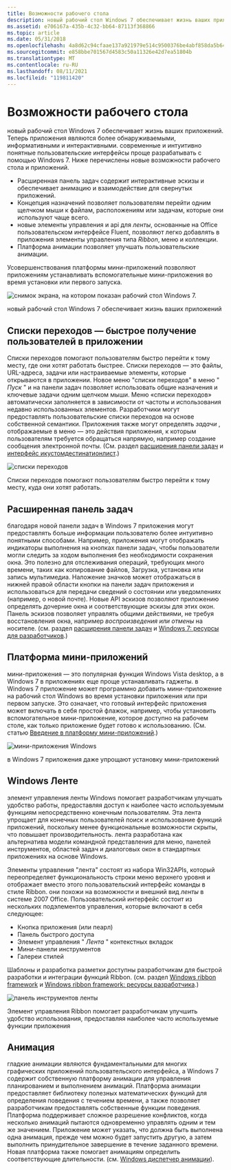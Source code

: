 ```yaml
---
title: Возможности рабочего стола
description: новый рабочий стол Windows 7 обеспечивает жизнь ваших приложений.
ms.assetid: e706167a-435b-4c32-bb64-87113f368866
ms.topic: article
ms.date: 05/31/2018
ms.openlocfilehash: 4a8d62c94cfaae137a921979e514c9500376be4abf858da5b64eee5ac3c8ec6c
ms.sourcegitcommit: e858bbe701567d4583c50a11326e42d7ea51804b
ms.translationtype: MT
ms.contentlocale: ru-RU
ms.lasthandoff: 08/11/2021
ms.locfileid: "119811420"
---
```

# <a name="the-desktop-experience"></a>Возможности рабочего стола

новый рабочий стол Windows 7 обеспечивает жизнь ваших приложений. Теперь приложения являются более обнаруживаемыми, информативными и интерактивными. современные и интуитивно понятные пользовательские интерфейсы проще разрабатывать с помощью Windows 7. Ниже перечислены новые возможности рабочего стола и приложений.

-   Расширенная панель задач содержит интерактивные эскизы и обеспечивает анимацию и взаимодействие для свернутых приложений.
-   Концепция назначений позволяет пользователям перейти одним щелчком мыши к файлам, расположениям или задачам, которые они используют чаще всего.
-   новые элементы управления и api для *ленты*, основанные на Office пользовательском интерфейсе Fluent, позволяют легко добавлять в приложения элементы управления типа *Ribbon*, меню и коллекции.
-   Платформа анимации позволяет улучшать пользовательские анимации.

Усовершенствования платформы мини-приложений позволяют приложениям устанавливать вспомогательные мини-приложения во время установки или первого запуска.

![снимок экрана, на котором показан рабочий стол Windows 7.](images/windows7-6.jpg)

новый рабочий стол Windows 7 обеспечивает жизнь ваших приложений

## <a name="jump-listsgetting-users-into-your-application-quickly"></a>Списки переходов — быстрое получение пользователей в приложении

Списки переходов помогают пользователям быстро перейти к тому месту, где они хотят работать быстрее. Списки переходов — это файлы, URL-адреса, задачи или настраиваемые элементы, которые открываются в приложении. Новое меню "списки переходов" в меню " *Пуск* " и на панели задач позволяет использовать общие назначения и ключевые задачи одним щелчком мыши. Меню «списки переходов» автоматически заполняется в зависимости от частоты и использования недавно использованных элементов. Разработчики могут предоставлять пользовательские списки переходов на основе собственной семантики. Приложения также могут определять *задачи* , отображаемые в меню — это действия приложения, к которым пользователям требуется обращаться напрямую, например создание сообщения электронной почты. (См. раздел [расширения панели задач](../shell/taskbar-extensions.md) и [интерфейс икустомдестинатионлист](/windows/win32/api/shobjidl_core/nn-shobjidl_core-icustomdestinationlist).)

![списки переходов](images/windows7-7.jpg)

Списки переходов помогают пользователям быстро перейти к тому месту, куда они хотят работать.

## <a name="enhanced-taskbar"></a>Расширенная панель задач

благодаря новой панели задач в Windows 7 приложения могут предоставлять больше информации пользователю более интуитивно понятными способами. Например, приложения могут отображать индикаторы выполнения на кнопках панели задач, чтобы пользователи могли следить за ходом выполнения без необходимости сохранения окна. Это полезно для отслеживания операций, требующих много времени, таких как копирование файлов, Загрузка, установка или запись мультимедиа. Наложение значков может отображаться в нижней правой области кнопки на панели задач приложения и использоваться для передачи сведений о состоянии или уведомлениях (например, о новой почте). Новые API эскизов позволяют приложению определять дочерние окна и соответствующие эскизы для этих окон. Панель эскизов позволяет управлять общими действиями, не требуя восстановления окна, например *воспроизведения или отмены* на носителе. (см. раздел [расширения панели задач](../shell/taskbar-extensions.md) и [Windows 7: ресурсы для разработчиков](https://github.com/microsoft/Windows-classic-samples/tree/master/Samples/Win7Samples).)

## <a name="gadgets-platform"></a>Платформа мини-приложений

мини-приложения — это популярная функция Windows Vista desktop, а в Windows 7 в приложениях еще проще устанавливать гаджеты. в Windows 7 приложение может программно добавить мини-приложение на рабочий стол Windows во время установки приложения или при первом запуске. Это означает, что готовый интерфейс приложения может включать в себя простой флажок, например, чтобы установить вспомогательное мини-приложение, которое доступно на рабочем столе, как только приложение будет готово к использованию. (См. статью [Введение в платформу мини-приложений](/previous-versions/windows/desktop/gadgetplatform/introduction-to-the-gadget-platform).)

![мини-приложения Windows](images/windows7-8.jpg)

в Windows 7 приложения даже упрощают установку мини-приложений

## <a name="windows-ribbon"></a>Windows Ленте



элемент управления ленты Windows помогает разработчикам улучшать удобство работы, предоставляя доступ к наиболее часто используемым функциям непосредственно конечным пользователям. Эта лента упрощает для конечных пользователей поиск и использование функций приложений, поскольку менее функциональные возможности скрыты, что повышает производительность. лента разработана как альтернатива модели командной представления для меню, панелей инструментов, областей задач и диалоговых окон в стандартных приложениях на основе Windows.

Элементы управления "лента" состоят из набора Win32APIs, который переопределяет функциональность строки меню верхнего уровня и отображает вместо этого пользовательский интерфейс команды в стиле Ribbon. они похожи на возможности и внешний вид *ленты* в системе 2007 Office. Пользовательский интерфейс состоит из нескольких подэлементов управления, которые включают в себя следующее:

-   Кнопка приложения (или пеарл)
-   Панель быстрого доступа
-   Элемент управления " *Лента* " контекстных вкладок
-   Мини-панели инструментов
-   Галереи стилей

Шаблоны и разработка разметки доступны разработчикам для быстрой разработки и интеграции функций Ribbon. (см. раздел [Windows ribbon framework](../windowsribbon/-uiplat-windowsribbon-entry.md) и [Windows ribbon framework: ресурсы разработчика](https://github.com/microsoft/Windows-classic-samples/tree/master/Samples/Win7Samples/winui/WindowsRibbon).)

![панель инструментов ленты](images/windows7-9.jpg)

Элемент управления Ribbon помогает разработчикам улучшить удобство использования, предоставляя наиболее часто используемые функции приложения

## <a name="animation"></a>Анимация

гладкие анимации являются фундаментальными для многих графических приложений пользовательского интерфейса, а Windows 7 содержит собственную платформу анимации для управления планированием и выполнением анимаций. Платформа анимации предоставляет библиотеку полезных математических функций для определения поведения с течением времени, а также позволяет разработчикам предоставлять собственные функции поведения. Платформа поддерживает сложное разрешение конфликтов, когда несколько анимаций пытаются одновременно управлять одним и тем же значением. Приложение может указать, что должна быть выполнена одна анимация, прежде чем можно будет запустить другую, а затем выполнить принудительное завершение в течение заданного времени. Новая платформа также помогает анимациям определить соответствующие длительности. (см. [Windows диспетчер анимации](../uianimation/-main-portal.md)).

 

 